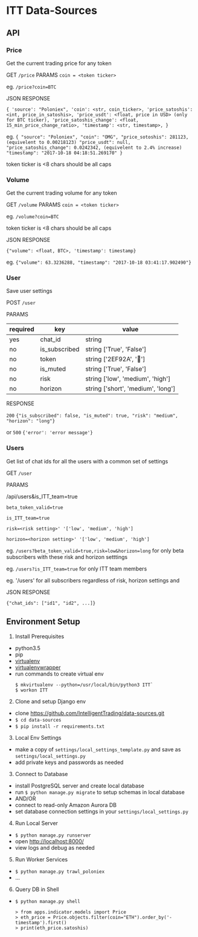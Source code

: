 # ITT Data-Sources


## API

### Price

Get the current trading price for any token

GET `/price`
PARAMS `coin = <token ticker>`

eg. `/price?coin=BTC`

JSON RESPONSE

`{
    'source': "Poloniex",
    'coin': <str, coin_ticker>,
    'price_satoshis': <int, price_in_satoshis>,
    'price_usdt': <float, price in USD> (only for BTC ticker),
    'price_satoshis_change': <float, 15_min_price_change_ratio>,
    'timestamp': <str, timestamp>,
}`

eg.
`{
   "source": "Poloniex",
   "coin": "OMG",
   "price_sotoshis": 281123, (equivelent to 0.00218123)
   "price_usdt": null,
   "price_satoshis_change": 0.0242342, (equivelent to 2.4% increase)
   "timestamp": "2017-10-18 04:18:51.269170"
 }`

token ticker is <8 chars should be all caps


### Volume

Get the current trading volume for any token

GET `/volume`
PARAMS `coin = <token ticker>`

eg. `/volume?coin=BTC`

token ticker is <8 chars should be all caps

JSON RESPONSE

`{"volume": <float, BTC>, 'timestamp': timestamp}`

eg.
`{"volume": 63.3236288, "timestamp": "2017-10-18 03:41:17.902490"}`

### User

Save user settings

POST `/user`

PARAMS 

| required | key | value |
|---|---|---|
| yes | chat_id | string |
| no | is_subscribed | string ['True', 'False'] |
| no | token | string ['2EF92A', '🐼'] |
| no | is_muted | string ['True', 'False'] |
| no | risk | string ['low', 'medium', 'high'] |
| no | horizon | string ['short', 'medium', 'long'] |

RESPONSE

`200` `{"is_subscribed": false, "is_muted": true, "risk": "medium", "horizon": "long"}`

or `500` `{'error': 'error message'}`

### Users

Get list of chat ids for all the users with a common set of settings

GET `/user`

PARAMS 

/api/users&is_ITT_team=true

`beta_token_valid=true`

`is_ITT_team=true`

`risk=<risk setting>' '['low', 'medium', 'high']`

`horizon=<horizon setting>' '['low', 'medium', 'high']`

eg. `/users?beta_token_valid=true,risk=low&horizon=long` for only beta subscribers with these risk and horizon setttings

eg. `/users?is_ITT_team=true` for only ITT team members

eg. '/users' for all subscribers regardless of risk, horizon settings and 

JSON RESPONSE

`{"chat_ids": ["id1", "id2", ...]}`



## Environment Setup

1. Install Prerequisites
 - python3.5 
 - pip 
 - [virtualenv](https://virtualenv.pypa.io/en/stable/installation/) 
 - [virtualenvwrapper](https://virtualenvwrapper.readthedocs.io/en/latest/install.html)
 - run commands to create virtual env
    ```
    $ mkvirtualenv --python=/usr/local/bin/python3 ITT`
    $ workon ITT
    ```
 
2. Clone and setup Django env
 - clone https://github.com/IntelligentTrading/data-sources.git
 - `$ cd data-sources`
 - `$ pip install -r requirements.txt`

3. Local Env Settings
 - make a copy of `settings/local_settings_template.py` and save as `settings/local_settings.py`
 - add private keys and passwords as needed

3. Connect to Database
 - install PostgreSQL server and create local database
 - run `$ python manage.py migrate` to setup schemas in local database
 - AND/OR
 - connect to read-only Amazon Aurora DB
 - set database connection settings in your `settings/local_settings.py`
 
4. Run Local Server
 - `$ python manage.py runserver`
 - open [http://localhost:8000/](http://localhost:8000/)
 - view logs and debug as needed

5. Run Worker Services
 - `$ python manage.py trawl_poloniex`
 - ...
 
6. Query DB in Shell
 - `$ python manage.py shell`
 
    ```
    > from apps.indicator.models import Price
    > eth_price = Price.objects.filter(coin="ETH").order_by('-timestamp').first()
    > print(eth_price.satoshis)
    ```
 
